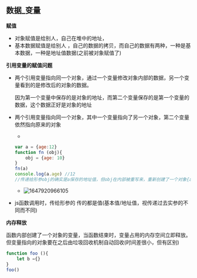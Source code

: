 ## 数据_变量

 **赋值**

- 对象赋值是给别人，自己在堆中的地址，
- 基本数据赋值是给别人 ，自己的数据的拷贝，而自己的数据有两种，一种是基本数据，一种是地址值数据(之前被对象赋值了)

**引用变量的赋值问题**

- 两个引用变量指向同一个对象，通过一个变量修改对象内部的数据，另一个变量看到的是修改后的对象的数据。

  因为第一个变量中保存的是对象的地址，而第二个变量保存的是第一个变量的数据，这个数据正好是对象的地址

- 两个引用变量指向同一个对象，其中一个变量指向了另一个对象，第二个变量依然指向原来的对象

  - 

    ```js
    var a = {age:12}
    function fn (obj){
        obj = {age: 10}
    }
    fn(a)
    console.log(a.age) //12
    //传递给形参obj的确实是a保存的地址值，但obj在内部被重写来，重新创建了一个对象{age：15}，并指向它，obj现在和{age:12}没有关系
    ```

  - ![1647920966105](C:\Users\Administrator\Desktop\md\new\2.js\JS高级\2.数据_变量.assets\1647920966105.png)

- js函数调用时，传给形参的  传的都是值(基本值/地址值，视传递过去实参的不同而不同)

**内存释放**

函数内部创建了一个对象的变量，当函数结束时，变量占用的内存空间立即释放。但变量指向的对象要在之后由垃圾回收机制自动回收(时间差很小，但有区别)

```js
function foo (){
    let b ={}
}
foo()
```



 